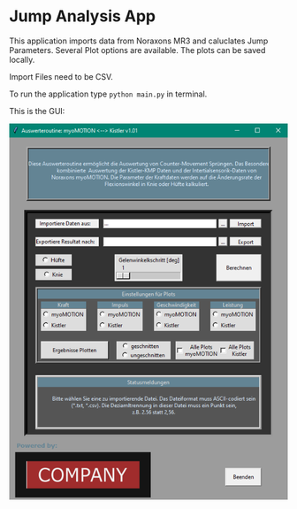 # Jump Analysis App
This application imports data from Noraxons MR3 and caluclates Jump Parameters. Several Plot options are available. The plots can be saved locally.

Import Files need to be CSV.

To run the application type `python main.py` in terminal.

This is the GUI:

![](https://github.com/benellinger/Jump-Analysis-App/blob/main/images/example.PNG)
